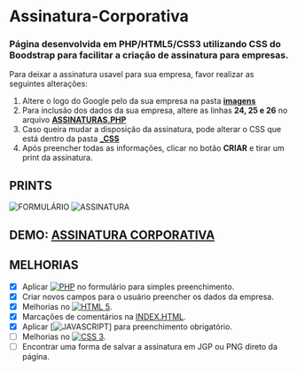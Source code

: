 # Assinatura-Corporativa
### Página desenvolvida em PHP/HTML5/CSS3 utilizando CSS do **Boodstrap** para facilitar a criação de assinatura para empresas.
Para deixar a assinatura usavel para sua empresa, favor realizar as seguintes alterações:

1. Altere o logo do Google pelo da sua empresa na pasta **[imagens](https://github.com/elioigor/AssinaturaPHP/tree/main/_imagens)** 
1. Para inclusão dos dados da sua empresa, altere as linhas **24, 25 e 26** no arquivo **[ASSINATURAS.PHP](https://github.com/elioigor/AssinaturaPHP/blob/main/assinaturas.php)**
1. Caso queira mudar a disposição da assinatura, pode alterar o CSS que está dentro da pasta **[_CSS](https://github.com/elioigor/AssinaturaPHP/blob/main/_css/estilo.css)**
1. Após preencher todas as informações, clicar no botão **CRIAR** e tirar um print da assinatura.

## PRINTS
![FORMULÁRIO](https://github.com/elioigor/AssinaturaPHP/blob/main/_prints/print_formulario.png)
![ASSINATURA](https://github.com/elioigor/AssinaturaPHP/blob/main/_prints/print_assinatura.png)
##
## DEMO: [ASSINATURA CORPORATIVA](https://elioigor.github.io/Assinatura-Corporativa/)

## MELHORIAS
- [x] Aplicar [![PHP](https://img.shields.io/badge/PHP-blue?style=for-the-badge&logo=php&logoColor=white)]() no formulário para simples preenchimento.
- [X] Criar novos campos para o usuário preencher os dados da empresa.
- [X] Melhorias no [![HTML 5](https://img.shields.io/badge/HTML5-E34F26?style=for-the-badge&logo=html5&logoColor=white)]().
- [X] Marcações de comentários na [INDEX.HTML](https://github.com/elioigor/AssinaturaPHP/blob/main/index.html).
- [X] Aplicar [![JAVASCRIPT](https://img.shields.io/badge/JAVASCRIPT-red?style=for-the-badge&logo=javascript&logoColor=white)]
 para preenchimento obrigatório.
- [ ] Melhorias no [![CSS 3](https://img.shields.io/badge/CSS3-1572B6?style=for-the-badge&logo=css3&logoColor=white)]().
- [ ] Encontrar uma forma de salvar a assinatura em JGP ou PNG direto da página.

